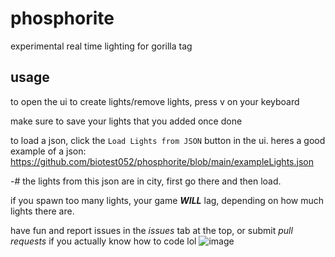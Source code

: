 # phosphorite
experimental real time lighting for gorilla tag

## usage
to open the ui to create lights/remove lights, press v on your keyboard

make sure to save your lights that you added once done

to load a json, click the `Load Lights from JSON` button in the ui. heres a good example of a json:
https://github.com/biotest052/phosphorite/blob/main/exampleLights.json

-# the lights from this json are in city, first go there and then load.

if you spawn too many lights, your game ***WILL*** lag, depending on how much lights there are.

have fun and report issues in the *issues* tab at the top, or submit *pull requests* if you actually know how to code lol
![image](https://github.com/user-attachments/assets/ed4460ea-2ab8-4374-9c6e-f0723ee39cb2)
